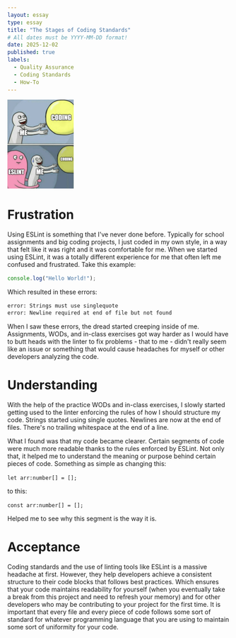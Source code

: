 ```yaml
---
layout: essay
type: essay
title: "The Stages of Coding Standards"
# All dates must be YYYY-MM-DD format!
date: 2025-12-02
published: true
labels:
  - Quality Assurance
  - Coding Standards
  - How-To
---
```


<img class="img-fluid" src="../img/eslint.png" width="150px"> 

<br> 

# Frustration

Using ESLint is something that I've never done before. Typically for school assignments and big coding projects, I just coded in my own style, in a way that felt like it was right and it was comfortable for me. When we started using ESLint, it was a totally different experience for me that often left me confused and frustrated. Take this example: 


```typescript
console.log("Hello World!");
```

Which resulted in these errors: 

```bash
error: Strings must use singlequote 
error: Newline required at end of file but not found 
```

When I saw these errors, the dread started creeping inside of me. Assignments, WODs, and in-class exercises got way harder as I would have to butt heads with the linter to fix problems - that to me - didn't really seem like an issue or something that would cause headaches for myself or other developers analyzing the code.

# Understanding

With the help of the practice WODs and in-class exercises, I slowly started getting used to the linter enforcing the rules of how I should structure my code. Strings started using single quotes. Newlines are now at the end of files. There's no trailing whitespace at the end of a line. 

What I found was that my code became clearer. Certain segments of code were much more readable thanks to the rules enforced by ESLint. Not only that, it helped me to understand the meaning or purpose behind certain pieces of code. Something as simple as changing this: 

`let arr:number[] = [];`

to this: 

`const arr:number[] = [];`

Helped me to see why this segment is the way it is. 

# Acceptance

Coding standards and the use of linting tools like ESLint is a massive headache at first. However, they help developers achieve a consistent structure to their code blocks that follows best practices. Which ensures that your code maintains readability for yourself (when you eventually take a break from this project and need to refresh your memory) and for other developers who may be contributing to your project for the first time. It is important that every file and every piece of code follows some sort of standard for whatever programming language that you are using to maintain some sort of uniformity for your code. 